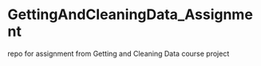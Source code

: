 # GettingAndCleaningData_Assignment
repo for assignment from Getting and Cleaning Data course project
